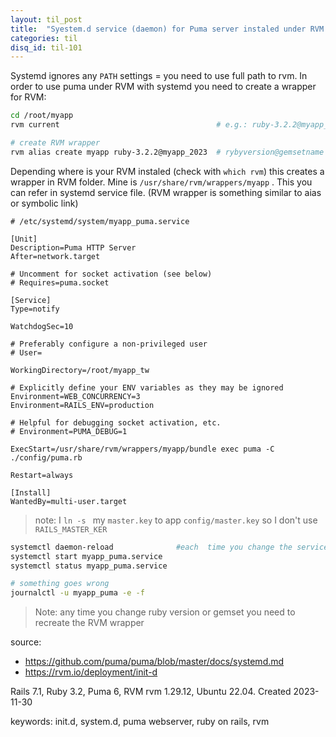 ```yaml
---
layout: til_post
title:  "Syestem.d service (daemon) for Puma server instaled under RVM (Rails)"
categories: til
disq_id: til-101
---
```



Systemd ignores any `PATH` settings = you need to use full path to rvm.
In order to use puma under RVM with systemd you need to create a wrapper for RVM:

```bash
cd /root/myapp
rvm current                                   # e.g.: ruby-3.2.2@myapp_2023

# create RVM wrapper
rvm alias create myapp ruby-3.2.2@myapp_2023  # rybyversion@gemsetname
```

Depending where is your RVM instaled (check with `which rvm`) this creates a wrapper in RVM folder. Mine is `/usr/share/rvm/wrappers/myapp` . This you  can refer in systemd service file. (RVM wrapper is something similar to  aias or symbolic link)

```
# /etc/systemd/system/myapp_puma.service

[Unit]
Description=Puma HTTP Server
After=network.target

# Uncomment for socket activation (see below)
# Requires=puma.socket

[Service]
Type=notify

WatchdogSec=10

# Preferably configure a non-privileged user
# User=

WorkingDirectory=/root/myapp_tw

# Explicitly define your ENV variables as they may be ignored
Environment=WEB_CONCURRENCY=3
Environment=RAILS_ENV=production

# Helpful for debugging socket activation, etc.
# Environment=PUMA_DEBUG=1

ExecStart=/usr/share/rvm/wrappers/myapp/bundle exec puma -C ./config/puma.rb

Restart=always

[Install]
WantedBy=multi-user.target
```

> note: I `ln -s ` my `master.key` to app `config/master.key` so I don't use `RAILS_MASTER_KER`

```bash
systemctl daemon-reload              #each  time you change the service file
systemctl start myapp_puma.service
systemctl status myapp_puma.service

# something goes wrong
journalctl -u myapp_puma -e -f
```

> Note: any time you change ruby version or gemset you need to recreate the RVM wrapper

source:
* <https://github.com/puma/puma/blob/master/docs/systemd.md>
* <https://rvm.io/deployment/init-d>

Rails 7.1, Ruby 3.2, Puma 6, RVM rvm 1.29.12, Ubuntu 22.04. Created 2023-11-30

keywords: init.d,  system.d, puma webserver, ruby on rails, rvm


